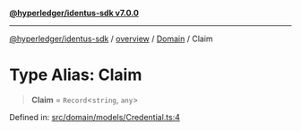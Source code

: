 [**@hyperledger/identus-sdk v7.0.0**](../../../../README.md)

***

[@hyperledger/identus-sdk](../../../../README.md) / [overview](../../../README.md) / [Domain](../README.md) / Claim

# Type Alias: Claim

> **Claim** = `Record`\<`string`, `any`\>

Defined in: [src/domain/models/Credential.ts:4](https://github.com/hyperledger/identus-edge-agent-sdk-ts/blob/96423ee84b124a31ce63036d9d623d1cb73a13c2/src/domain/models/Credential.ts#L4)
